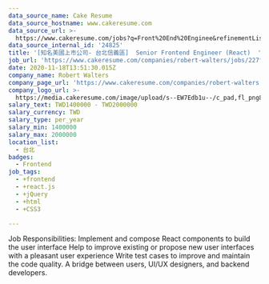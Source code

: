```yaml
---
data_source_name: Cake Resume
data_source_hostname: www.cakeresume.com
data_source_url: >-
  https://www.cakeresume.com/jobs?q=Front%20End%20Enginee&refinementList%5Blang_name%5D%5B0%5D=English&refinementList%5Bsalary_type%5D=per_year&range%5Bsalary_range%5D%5Bmin%5D=1000000
data_source_internal_id: '24825'
title: '[知名美國上市公司- 台北信義區]  Senior Frontend Engineer (React)  '
job_url: 'https://www.cakeresume.com/companies/robert-walters/jobs/227fa1'
date: 2020-11-18T13:51:30.015Z
company_name: Robert Walters
company_page_url: 'https://www.cakeresume.com/companies/robert-walters'
company_logo_url: >-
  https://media.cakeresume.com/image/upload/s--EW7Edb1u--/c_pad,fl_png8,h_200,w_200/v1600053194/xc6aglyvacjd8nwbof70.png
salary_text: TWD1400000 - TWD2000000
salary_currency: TWD
salary_type: per_year
salary_min: 1400000
salary_max: 2000000
location_list:
  - 台北
badges:
  - Frontend
job_tags:
  - +frontend
  - +react.js
  - +jQuery
  - +html
  - +CSS3

---
```


Job Responsibilities: Implement and compose React components to build the user interface Help to improve existing or propose new user interfaces with a pleasant user experience Write test cases to improve and maintain the code quality. A bridge between users, UI/UX designers, and backend developers.